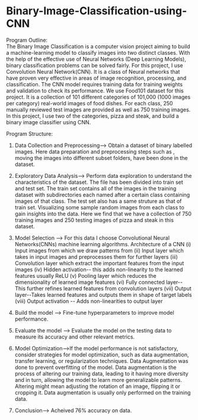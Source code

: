 # Binary-Image-Classification-using-CNN
Program Outline:    
The Binary Image Classification is a computer vision project aiming to build a machine-learning model to classify images into two distinct classes.
With the help of the effective use of Neural Networks (Deep Learning Models), binary classification problems can be solved fairly.
For this project, I use Convolution Neural Network(CNN). It is a class of Neural networks that have proven very effective in areas of image recognition, processing,
and classification. The CNN model requires training data for training weights and validation to check its performance.
We use Food101 dataset for this project. It is a collection of 101 different categories of 101,000 (1000 images per category) real-world images of food dishes. 
For each class, 250 manually reviewed test images are provided as well as 750 training images. In this project, I use two of the categories, pizza and steak, and 
build a binary image classifier using CNN.   


Program Structure:
1. Data Collection and Preprocessing-->
   Obtain a dataset of binary labelled images. Here data preparation and preprocessing steps such as , moving the images into different subset folders, have been done
   in the dataset.
2. Exploratory Data Analysis-->
   Perform data exploration to understand the characteristics of the dataset. The file has been divided into train set and test set. The train set contains all of the images in the training dataset with subdirectories each named after a certain class containing images of that class. The test set also has a same struture as that of train set. Visualizing some sample random images from each class to gain insights into the data. Here we find that  we have a collection of 750 training images and 250 testing images of pizza and steak in this dataset.
3. Model Selection --> For this data I choose Convolutional Neural Networks(CNNs) machine learning algorithms.
   Architecture of a CNN
   (i) Input images from which we draw patterns from
   (ii) Input layer which takes in input images and preprocesses them for further layers
   (iii) Convolution layer which extract the important features from the input images
   (iv) Hidden activation-- this adds non-linearity to the learned features usually ReLU
   (v) Pooling layer	which reduces the dimensionality of learned image features
   (vi)	Fully connected layer-- This further refines learned features from convolution layers
   (vii) Output layer--Takes learned features and outputs them in shape of target labels
   (viii) Output activation -- Adds non-linearities to output layer
    
4. Build the model --> Fine-tune hyperparameters to improve model performance.
5. Evaluate the model --> Evaluate the model on the testing data to measure its accuracy and other relevant metrics. 
6. Model Optimization-->If the model performance is not satisfactory, consider strategies for model optimization, such as data augmentation, transfer learning, or regularization techniques.
Data Augmentation was done to prevent overfitting of the model. Data augmentation is the process of altering our training data, leading to it having more diversity and in turn, allowing the model to learn more generalizable patterns. Altering might mean adjusting the rotation of an image, flipping it or cropping it. Data augmentation is usually only performed on the training data.
7. Conclusion--> Acheived 76% accuracy on data.

